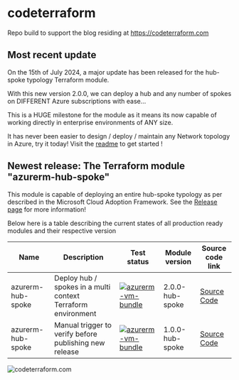 # codeterraform
Repo build to support the blog residing at https://codeterraform.com

## Most recent update
On the 15th of July 2024, a major update has been released for the hub-spoke typology Terraform module.

With this new version 2.0.0, we can deploy a hub and any number of spokes on DIFFERENT Azure subscriptions with ease... 

This is a HUGE milestone for the module as it means its now capable of working directly in enterprise environments of ANY size. 

It has never been easier to design / deploy / maintain any Network topology in Azure, try it today! Visit the <a href="https://github.com/ChristofferWin/codeterraform/blob/main/terraform%20projects/modules/azurerm-hub-spoke/readme.md">readme</a> to get started !

## Newest release: The Terraform module "azurerm-hub-spoke"

This module is capable of deploying an entire hub-spoke typology as per described in the Microsoft Cloud Adoption Framework. See the <a href="https://github.com/ChristofferWin/codeterraform/releases/tag/1.0.0-hub-spoke">Release page</a> for more information!

Below here is a table describing the current states of all production ready modules and their respective version

| Name       | Description            | Test status | Module version | Source code link                  |
|-----------------|-------------------------|-------------|--------------|----------------------------------------|
|   azurerm-hub-spoke    | Deploy hub / spokes in a multi context Terraform environment  | [![azurerm-vm-bundle](https://github.com/ChristofferWin/codeterraform/actions/workflows/Test_terraform_module.yml/badge.svg)](https://github.com/ChristofferWin/codeterraform/actions/workflows/Test_terraform_module.yml) | 2.0.0-hub-spoke | [Source Code](https://github.com/ChristofferWin/codeterraform/tree/main/terraform%20projects/modules/test%20modules/hub-bundle/unit-testing)|
| azurerm-hub-spoke | Manual trigger to verify before publishing new release  |   [![azurerm-vm-bundle](https://github.com/ChristofferWin/codeterraform/actions/workflows/Test_terraform_module.yml/badge.svg)](https://github.com/ChristofferWin/codeterraform/actions/workflows/Test_terraform_module.yml)   |     1.0.0-hub-spoke     | [Source Code](https://github.com/ChristofferWin/codeterraform/tree/main/terraform%20projects/modules/test%20modules/hub-bundle/release-testing)  |

![codeterraform.com](https://static.wixstatic.com/media/12b015_965de78de7c74fbda9620030b81f8a1e~mv2.png/v1/fill/w_1230,h_444,al_c,q_90,usm_0.66_1.00_0.01,enc_auto/12b015_965de78de7c74fbda9620030b81f8a1e~mv2.png "Blog logo")